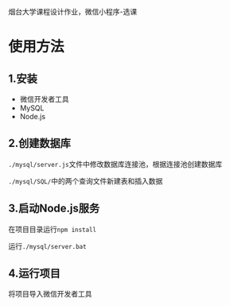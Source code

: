 烟台大学课程设计作业，微信小程序-选课

# 使用方法

## 1.安装

- 微信开发者工具
- MySQL
- Node.js

## 2.创建数据库

`./mysql/server.js`文件中修改数据库连接池，根据连接池创建数据库

`./mysql/SQL/`中的两个查询文件新建表和插入数据

## 3.启动Node.js服务

在项目目录运行`npm install`

运行`./mysql/server.bat`

## 4.运行项目

将项目导入微信开发者工具